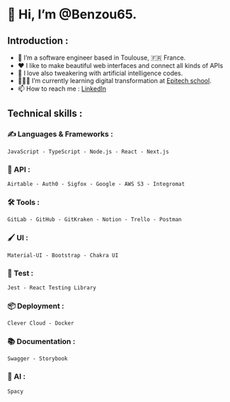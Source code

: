 # 👋 Hi, I’m @Benzou65.
## Introduction :
- 📍 I’m a software engineer based in Toulouse, 🇫🇷 France.
- ❤️ I like to make beautiful web interfaces and connect all kinds of APIs
- 🧠 I love also tweakering with artificial intelligence codes.
- 👨🏽‍💻 I’m currently learning digital transformation at [Epitech school](https://www.epitech.eu/).
- 📫 How to reach me : [LinkedIn](https://www.linkedin.com/in/lionel-bonzoumet/)

## Technical skills :
### ✍️ Languages & Frameworks :
```JavaScript - TypeScript - Node.js - React - Next.js```
### 🔗 API :
```Airtable - Auth0 - Sigfox - Google - AWS S3 - Integromat```
### 🛠️ Tools :
```GitLab - GitHub - GitKraken - Notion - Trello - Postman```
### 🖌️ UI :
```Material-UI - Bootstrap - Chakra UI```
### 🧪 Test :
```Jest - React Testing Library```
### 📦 Deployment :
```Clever Cloud - Docker```
### 📚 Documentation :
```Swagger - Storybook```
### 🧠 AI :
```Spacy```
